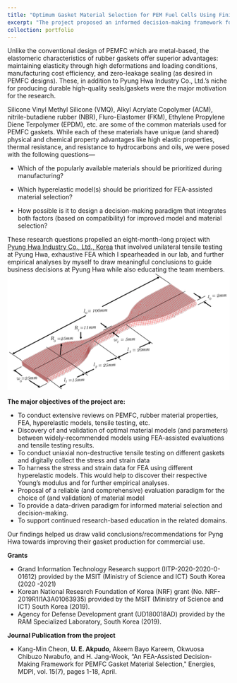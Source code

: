 ```yaml
---
title: "Optimum Gasket Material Selection for PEM Fuel Cells Using Finite Element Analysis"
excerpt: "The project proposed an informed decision-making framework for remaining compliant with domestic and international standards while also improving performance and extending the life cycles of proton-exchange membrane fuel cells (PEMFC) using Finite Element Analysis (FEA). <br/><img src='/images/pemfc.png' style='width:200px'> "
collection: portfolio
---
```


<!-- ![solenoid pumps](/images/gear.png){: .align-right width = "200px}  -->
Unlike the conventional design of PEMFC which are metal-based, the elastomeric characteristics of rubber gaskets offer superior advantages: maintaining elasticity through high deformations and loading conditions, manufacturing cost efficiency, and zero-leakage sealing (as desired in PEMFC designs). These, in addition to Pyung Hwa Industry Co., Ltd.’s niche for producing durable high-quality seals/gaskets were the major motivation for the research. 

Silicone Vinyl Methyl Silicone (VMQ), Alkyl Acrylate Copolymer (ACM), nitrile-butadiene rubber (NBR), Fluro-Elastomer (FKM), Ethylene Propylene Diene Terpolymer (EPDM), etc. are some of the common materials used for PEMFC gaskets. While each of these materials have unique (and shared) physical and chemical property advantages like high elastic properties, thermal resistance, and resistance to hydrocarbons and oils, we were posed with the following questions— 

* Which of the popularly available materials should be prioritized during manufacturing? 

* Which hyperelastic model(s) should be prioritized for FEA-assisted material selection?

* How possible is it to design a decision-making paradigm that integrates both factors (based on compatibility) for improved model and material selection? 

These research questions propelled an eight-month-long project with [Pyung Hwa Industry Co., Ltd., Korea](http://www.ph.co.kr/eng/company/family_1_1.asp) that involved unilateral tensile testing at Pyung Hwa, exhaustive FEA which I spearheaded in our lab, and further empirical analyses by myself to draw meaningful conclusions to guide business decisions at Pyung Hwa while also educating the team members. <br/><img src='/images/pemfc.png'>


 **The major objectives of the project are:**
* To conduct extensive reviews on PEMFC, rubber material properties, FEA, hyperelastic models, tensile testing, etc.
* Discovery of and validation of optimal material models (and parameters) between widely-recommended models using FEA-assisted evaluations and tensile testing results.
* To conduct uniaxial non-destructive tensile testing on different gaskets and digitally collect the stress and strain data
* To harness the stress and strain data for FEA using different hyperelastic models. This would help to discover their respective Young’s modulus and for further empirical analyses.
* Proposal of a reliable (and comprehensive) evaluation paradigm for the choice of (and validation) of material model
* To provide a data-driven paradigm for informed material selection and decision-making.
* To support continued research-based education in the related domains.

Our findings helped us draw valid conclusions/recommendations for Pyng Hwa towards improving their gasket production for commercial use. 

**Grants**
* Grand Information Technology Research support (IITP-2020-2020-0-01612) provided by the MSIT (Ministry of Science and ICT) South Korea (2020 -2021)
* Korean National Research Foundation of Korea (NRF) grant (No. NRF-2019R1I1A3A01063935) provided by the MSIT (Ministry of Science and ICT) South Korea (2019).
* Agency for Defense Development grant (UD180018AD) provided by the RAM Specialized Laboratory, South Korea (2019).

**Journal Publication from the project**
* Kang-Min Cheon, **U. E. Akpudo**, Akeem Bayo Kareem, Okwuosa Chibuzo Nwabufo, and H. Jang-Wook, “An FEA-Assisted Decision-Making Framework for PEMFC Gasket Material Selection," Energies, MDPI, vol. 15(7), pages 1-18, April.

